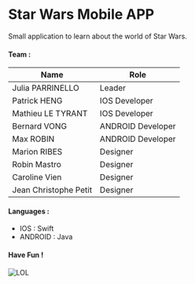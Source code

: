 # Star Wars Mobile APP

Small application to learn about the world of Star Wars.

#### Team :

| Name  |  Role|
| ------------- | ------------- |
| Julia PARRINELLO  | Leader |
| Patrick HENG  | IOS Developer |
| Mathieu LE TYRANT  | IOS Developer |
| Bernard VONG  | ANDROID Developer  |
| Max ROBIN  | ANDROID Developer  |
| Marion RIBES  | Designer  |
| Robin Mastro  | Designer  |
| Caroline Vien  | Designer  |
| Jean Christophe Petit  | Designer  |

#### Languages :

- IOS : Swift
- ANDROID : Java

#### Have Fun !
![LOL](http://i.giphy.com/r3knno4y8phhC.gif)